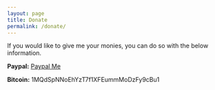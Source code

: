 ```yaml
---
layout: page
title: Donate
permalink: /donate/
---
```


If you would like to give me your monies, you can do so with the below information.


<b>Paypal:</b> [Paypal Me](https://paypal.me/aoblah)


<b>Bitcoin:</b> 1MQdSpNNoEhYzT7f1XFEummMoDzFy9cBu1